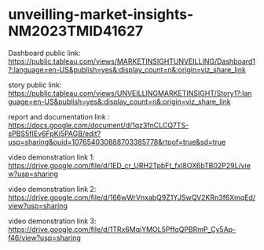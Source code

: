 # unveilling-market-insights-NM2023TMID41627


Dashboard public link:  https://public.tableau.com/views/MARKETINSIGHTUNVEILLING/Dashboard1?:language=en-US&publish=yes&:display_count=n&:origin=viz_share_link 

story public link:   https://public.tableau.com/views/UNVEILLINGMARKETINSIGHT/Story1?:language=en-US&publish=yes&:display_count=n&:origin=viz_share_link 

report and documentation link :  https://docs.google.com/document/d/1qz3fnCLCQ7TS-sPBS5fIEv6FpKi5PAGB/edit?usp=sharing&ouid=107654030888703385778&rtpof=true&sd=true 

video demonstration link 1:   https://drive.google.com/file/d/1ED_cr_URH2TpbFt_fxl8OX6bTB02P29L/view?usp=sharing 

video demonstration link 2:   https://drive.google.com/file/d/166wWrVnxabQ9Z1YJSwQV2KRn3f6XmqEd/view?usp=sharing 

video demonstration link 3:   https://drive.google.com/file/d/1TRx6MqjYMOL5PffqQPBRmP_Cy5Ap-f46/view?usp=sharing 

